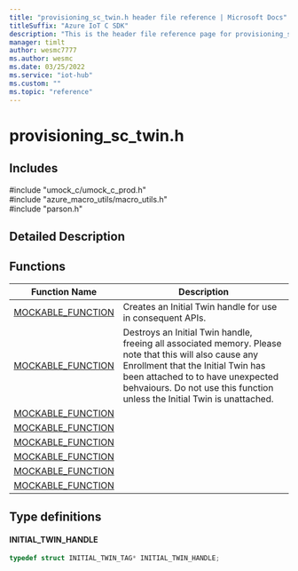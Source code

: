 ```yaml
---                             
title: "provisioning_sc_twin.h header file reference | Microsoft Docs" 
titleSuffix: "Azure IoT C SDK"            
description: "This is the header file reference page for provisioning_sc_twin.h in the Azure IoT C SDK. This SDK is used with Azure IoT Hub and Azure IoT Hub Device Provisioning Service"            
manager: timlt                 
author: wesmc7777              
ms.author: wesmc               
ms.date: 03/25/2022                    
ms.service: "iot-hub"             
ms.custom: ""                
ms.topic: "reference"        
---                            
```


# provisioning_sc_twin.h 

## Includes

\#include "umock_c/umock_c_prod.h"  
\#include "azure_macro_utils/macro_utils.h"  
\#include "parson.h"  

## Detailed Description

## Functions

Function Name                  | Description                                
--------------------------------|---------------------------------------------
[MOCKABLE_FUNCTION](./provisioning-sc-twin-h/mockable-function.md)            | Creates an Initial Twin handle for use in consequent APIs.
[MOCKABLE_FUNCTION](./provisioning-sc-twin-h/mockable-function.md)            | Destroys an Initial Twin handle, freeing all associated memory. Please note that this will also cause any Enrollment that the Initial Twin has been attached to to have unexpected behvaiours. Do not use this function unless the Initial Twin is unattached.
[MOCKABLE_FUNCTION](./provisioning-sc-twin-h/mockable-function.md)            | 
[MOCKABLE_FUNCTION](./provisioning-sc-twin-h/mockable-function.md)            | 
[MOCKABLE_FUNCTION](./provisioning-sc-twin-h/mockable-function.md)            | 
[MOCKABLE_FUNCTION](./provisioning-sc-twin-h/mockable-function.md)            | 
[MOCKABLE_FUNCTION](./provisioning-sc-twin-h/mockable-function.md)            | 
[MOCKABLE_FUNCTION](./provisioning-sc-twin-h/mockable-function.md)            | 

## Type definitions

#### INITIAL_TWIN_HANDLE

```C
typedef struct INITIAL_TWIN_TAG* INITIAL_TWIN_HANDLE;
```

